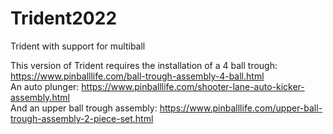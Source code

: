# Trident2022
Trident with support for multiball
  
  This version of Trident requires the installation of a 4 ball trough:  https://www.pinballlife.com/ball-trough-assembly-4-ball.html  
  An auto plunger:  https://www.pinballlife.com/shooter-lane-auto-kicker-assembly.html  
  And an upper ball trough assembly:  https://www.pinballlife.com/upper-ball-trough-assembly-2-piece-set.html  
  
